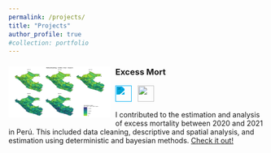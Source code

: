 ```yaml
---
permalink: /projects/
title: "Projects"
author_profile: true
#collection: portfolio
---
```


<!--The **collaborative** project aims to estimate excess mortality between 2020 and 2021 in Perú. It includes data cleaning, descriptive and spatial analysis, and estimation using deterministic and bayesian methods.



<!-- User Project #1: Personal Résumé Website -->
<div class="user-projects">
  <div class="images-right" style="float: left; margin-right: 10px;">
    <picture>
      <img alt="Excess Mort" src="/images/map_men_2017_2021.jpg" width="200px" height="100px">
    </picture>
  </div>
  <div class="contents" style="text-align: left;">
    <h3>Excess Mort</h3>
    <div>
      <img
        height="32"
        width="32"
        src="https://unpkg.com/simple-icons@5.0.0/icons/rstudio.svg"
        style="filter: invert(73%) sepia(74%) saturate(1552%) hue-rotate(169deg) brightness(109%) contrast(97%)"
      />
      &nbsp;
      <img height="32" width="32" src="https://unpkg.com/simple-icons@3.4.0/icons/github.svg" />
    </div>
    <p style="text-align: justify;">
    </p>
       I contributed to the estimation and analysis of excess mortality between 2020 and 2021 in Perú. This included data cleaning, descriptive and spatial analysis, and estimation using deterministic and bayesian methods.
    <a class="project-link" target="_blank" href="https://github.com/healthinnovation/Excess_Mort">Check it out!</a>
  </div>
</div>
